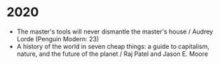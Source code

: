 # 2020

* The master's tools will never dismantle the master's house / Audrey Lorde (Penguin Modern: 23)
* A history of the world in seven cheap things: a guide to capitalism, nature, and the future of the planet / Raj Patel and Jason E. Moore
